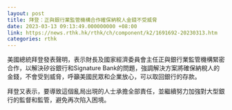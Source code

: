 ```yaml
---
layout: post
title: 拜登：正與銀行業監管機構合作確保納稅人金錢不受威脅
date: 2023-03-13 09:13:49.000000000 +08:00
link: https://news.rthk.hk/rthk/ch/component/k2/1691692-20230313.htm
categories: rthk
---
```


美國總統拜登發表聲明，表示財長及國家經濟委員會主任正與銀行業監管機構緊密合作，以解決矽谷銀行和Signature Bank的問題，強調解決方案將確保納稅人的金錢，不會受到威脅，呼籲美國民眾和企業放心，可以取回銀行的存款。

拜登又表示，要導致這個亂局出現的人士承擔全部責任，並繼續努力加強對大型銀行的監督和監管，避免再次陷入困境。
